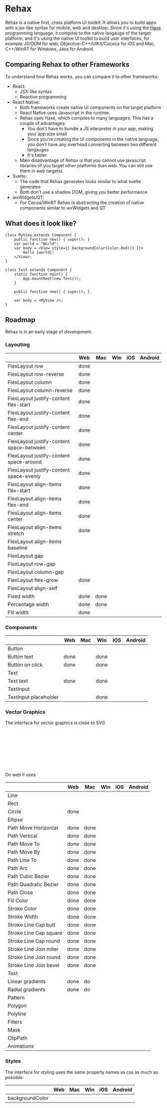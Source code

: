 # Rehax

Rehax is a native first, cross platform UI toolkit. It allows you to build apps with a jsx-like syntax for mobile, web and desktop. Since it's using the [Haxe](https://haxe.org/) programming language, it compiles to the native langauge of the target platform, and it's using the native UI toolkit to build user interfaces, for example JS/DOM for web, Objective-C++/UIKit/Cococa for iOS and Mac, C++/WinRT for Windows, Java for Android.

## Comparing Rehax to other Frameworks

To understand how Rehax works, you can compare it to other frameworks:

- React:
    - JSX-like syntax
    - Reactive programming
- React Native:
    - Both frameworks create native UI components on the target platform
    - React Native uses Javascript in the runtime.
    - Rehax uses Haxe, which compiles to many languages. This has a couple of advantages:
        - You don't have to bundle a JS interpreter in your app, making your app size small
        - Since you're creating the UI components in the native language, you don't have any overhead converting between two different langauges
        - It's faster
    - Main disadvantage of Rehax is that you cannot use javascript libraries (if you target other platforms than web. You can still use them in web targets).
- Svelte:
    - The code that Rehax generates looks similar to what svelte generates
    - Both don't use a shadow DOM, giving you better performance
- wxWidgets/QT:
    - For Cocoa/WinRT Rehax is abstracting the creation of native components similar to wxWidgets and QT

## What does it look like?

```
class MyView extends Component {
	public function new() { super(); }
    var world = "World";
	var body = <View style={[ backgroundColor(Color.Red()) ]}>
        Hello {world}!
    </View>;
}

class Test extends Component {
	static function main() {
		App.mountRoot(new Test());
	}

	public function new() { super(); }

	var body = <MyView />;
}
```

## Roadmap

Rehax is in an early stage of development.

### Layouting

|                                            | Web  | Mac  | Win | iOS | Android |
|--------------------------------------------|------|------|-----|-----|---------|
| FlexLayout row                             | done |      |     |     |         |
| FlexLayout row-reverse                     | done |      |     |     |         |
| FlexLayout column                          | done |      |     |     |         |
| FlexLayout column-reverse                  | done |      |     |     |         |
| FlexLayout justify-content flex-start      | done |      |     |     |         |
| FlexLayout justify-content flex-end        | done |      |     |     |         |
| FlexLayout justify-content center          | done |      |     |     |         |
| FlexLayout justify-content space-between   | done |      |     |     |         |
| FlexLayout justify-content space-around    | done |      |     |     |         |
| FlexLayout justify-content space-evenly    | done |      |     |     |         |
| FlexLayout align-items flex-start          | done |      |     |     |         |
| FlexLayout align-items flex-end            | done |      |     |     |         |
| FlexLayout align-items center              | done |      |     |     |         |
| FlexLayout align-items stretch             | done |      |     |     |         |
| FlexLayout align-items baseline            |      |      |     |     |         |
| FlexLayout gap                             |      |      |     |     |         |
| FlexLayout row-gap                         |      |      |     |     |         |
| FlexLayout column-gap                      |      |      |     |     |         |
| FlexLayout flex-grow                       | done |      |     |     |         |
| FlexLayout align-self                      |      |      |     |     |         |
| Fixed width                                | done | done |     |     |         |
| Percentage width                           | done | done |     |     |         |
| Fill width                                 | done |      |     |     |         |

### Components

|                                | Web  | Mac | Win  | iOS | Android |
|--------------------------------|------|-----|------|-----|---------|
| Button                         |      |     |      |     |         |
| Button text                    | done |     | done |     |         |
| Button on click                | done |     | done |     |         |
| Text                           |      |     |      |     |         |
| Text text                      | done |     | done |     |         |
| TextInput                      |      |     |      |     |         |
| TextInput placeholder          |      |     | done |     |         |

### Vector Graphics

The interface for vector graphics is close to SVG.

On web it uses <svg> elements.

|                         | Web  | Mac  | Win | iOS | Android |
|-------------------------|------|------|-----|-----|---------|
| Line                    |      |      |     |     |         |
| Rect                    |      |      |     |     |         |
| Circle                  | done |      |     |     |         |
| Ellipse                 |      |      |     |     |         |
| Path Move Horizontal    | done | done |     |     |         |
| Path Vertical           | done | done |     |     |         |
| Path Move To            | done | done |     |     |         |
| Path Move By            | done | done |     |     |         |
| Path Line To            | done | done |     |     |         |
| Path Arc                | done | done |     |     |         |
| Path Cubic Bezier       | done | done |     |     |         |
| Path Quadratic Bezier   | done | done |     |     |         |
| Path Close              | done | done |     |     |         |
| Fill Color              | done | done |     |     |         |
| Stroke Color            | done | done |     |     |         |
| Stroke Width            | done | done |     |     |         |
| Stroke Line Cap butt    | done | done |     |     |         |
| Stroke Line Cap square  | done | done |     |     |         |
| Stroke Line Cap round   | done | done |     |     |         |
| Stroke Line Join miter  | done | done |     |     |         |
| Stroke Line Join round  | done | done |     |     |         |
| Stroke Line Join bevel  | done | done |     |     |         |
| Text                    |      |      |     |     |         |
| Linear gradients        | done | do   |     |     |         |
| Radial gradients        | done | do   |     |     |         |
| Pattern                 |      |      |     |     |         |
| Polygon                 |      |      |     |     |         |
| Polyline                |      |      |     |     |         |
| Filters                 |      |      |     |     |         |
| Mask                    |      |      |     |     |         |
| ClipPath                |      |      |     |     |         |
| Animations              |      |      |     |     |         |

### Styles

The interface for styling uses the same property names as css as much as possible.

|                             | Web  | Mac | Win | iOS | Android |
|-----------------------------|------|-----|-----|-----|---------|
| backgroundColor             |      |     |     |     |         |